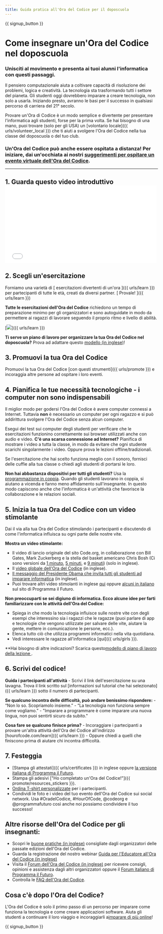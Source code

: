 ```yaml
---
title: Guida pratica all'Ora del Codice per il doposcuola
---
```


{{ signup_button }}

# Come insegnare un'Ora del Codice nel doposcuola

### Unisciti al movimento e presenta ai tuoi alunni l'informatica con questi passaggi.

Il pensiero computazionale aiuta a coltivare capacità di risoluzione dei problemi, logica e creatività. La tecnologia sta trasformando tutti i settore del pianeta. Gli studenti oggi dovrebbero imparare a creare tecnologia, non solo a usarla. Iniziando presto, avranno le basi per il successo in qualsiasi percorso di carriera del 21° secolo.

Provare un'Ora di Codice è un modo semplice e divertente per presentare l'informatica agli studenti, forse per la prima volta. Se hai bisogno di una mano, puoi trovare (solo per gli USA) un [volontario locale]({{ urls/volunteer_local }}) che ti aiuti a svolgere l'Ora del Codice nella tua classe del doposcuola o del tuo club.

### Un'Ora del Codice può anche essere ospitata a distanza! Per iniziare, dai un'occhiata ai nostri [suggerimenti per ospitare un evento virtuale dell'Ora del Codice](https://hourofcode.com/us/how-to/virtual). 

* * *

## 1. Guarda questo video introduttivo <iframe width="500" height="255" src="//www.youtube.com/embed/SrnvvWDm73k" frameborder="0" allowfullscreen></iframe> 

## 2. Scegli un'esercitazione

Forniamo una varietà di [ esercitazioni divertenti di un'ora ]({{ urls/learn }}) per partecipanti di tutte le età, creati da diversi partner. [ Provale! ]({{ urls/learn }})

**Tutte le esercitazioni dell'Ora del Codice** richiedono un tempo di preparazione minimo per gli organizzatori e sono autoguidate in modo da permettere ai ragazzi di lavorare seguendo il proprio ritmo e livello di abilità.

[![](/images/fit-700/tutorials.png)]({{ urls/learn }})

**Ti serve un piano di lavoro per organizzare la tua Ora del Codice nel doposcuola?** Prova ad adattare questo [modello (in inglese)](/files/AfterschoolEducatorLessonPlanOutline.docx)! 

## 3. Promuovi la tua Ora del Codice

Promuovi la tua Ora del Codice [con questi strumenti]({{ urls/promote }}) e incoraggia altre persone ad ospitare i loro eventi.

## 4. Pianifica le tue necessità tecnologiche - i computer non sono indispensabili

Il miglior modo per godersi l'Ora del Codice è avere computer connessi a Internet. Tuttavia **non** è necessario un computer per ogni ragazzo e si può addirittura svolgere l'Ora del Codice senza alcun computer.

Esegui dei test sui computer degli studenti per verificare che le esercitazioni funzionino correttamente sui browser utilizzati anche con audio e video. **C'è una scarsa connessione ad Internet?** Pianifica di mostrare i video a tutta la classe, in modo da evitare che ogni studente scarichi singolarmente i video. Oppure prova le lezioni offline/tradizionali.

Se l'esercitazione che hai scelto funziona meglio con il sonoro, fornisci delle cuffie alla tua classe o chiedi agli studenti di portarsi le loro.

**Non hai abbastanza dispositivi per tutti gli studenti?** Usa la [programmazione in coppia](https://www.youtube.com/watch?v=vgkahOzFH2Q). Quando gli studenti lavorano in coppia, si aiutano a vicenda e fanno meno affidamento sull'insegnante. In questo modo capiscono anche che l'informatica è un'attività che favorisce la collaborazione e le relazioni sociali.

## 5. Inizia la tua Ora del Codice con un video stimolante

Dai il via alla tua Ora del Codice stimolando i partecipanti e discutendo di come l'informatica influisca su ogni parte delle nostre vite.

**Mostra un video stimolante:**

- Il video di lancio originale del sito Code.org, in collaborazione con Bill Gates, Mark Zuckerberg e la stella del basket americano Chris Bosh (Ci sono versioni da [1 minuto](https://www.youtube.com/watch?v=qYZF6oIZtfc), [5 minuti](https://www.youtube.com/watch?v=nKIu9yen5nc), e [9 minuti](https://www.youtube.com/watch?v=dU1xS07N-FA)) (solo in inglese).
- Il [video globale dell'Ora del Codice](https://www.youtube.com/watch?v=KsOIlDT145A) (in inglese).
- [Il messaggio del Presidente Obama che invita tutti gli studenti ad imparare informatica](https://www.youtube.com/watch?v=6XvmhE1J9PY) (in inglese).
- Puoi trovare altri video stimolanti in inglese [qui](https://www.youtube.com/playlist?list=PLzdnOPI1iJNfpD8i4Sx7U0y2MccnrNZuP) oppure [alcuni in italiano](https://www.programmailfuturo.it/notizie/messaggeri-del-codice) sul sito di Programma il Futuro.

**Non preoccuparti se sei digiuno di informatica. Ecco alcune idee per farti familiarizzare con le attività dell'Ora del Codice:**

- Spiega in che modo la tecnologia influisce sulle nostre vite con degli esempi che interessino sia i ragazzi che le ragazze (puoi parlare di app e tecnologie che vengono utilizzate per salvare delle vite, aiutare la gente, mettere in comunicazione le persone, ecc.).
- Elenca tutto ciò che utilizza programmi informatici nella vita quotidiana.
- Vedi interessare le ragazze all'informatica [qui]({{ urls/girls }}).

**Hai bisogno di altre indicazioni? Scarica questo[modello di piano di lavoro della lezione ](/files/AfterschoolEducatorLessonPlanOutline.docx).</p> 

## 6. Scrivi del codice!

**Guida i partecipanti all'attività** - Scrivi il link dell'esercitazione su una lavagna. Trova il link scritto sul [informazioni sul tutorial che hai selezionato]({{ urls/learn }}) sotto il numero di partecipanti.

**Se qualcuno incontra delle difficoltà, può andare benissimo rispondere:** - “Non lo so. Scopriamolo insieme.” - “La tecnologia non funziona sempre come vogliamo.” - "Imparare a programmare è come imparare una nuova lingua, non puoi sentirti sicuro da subito."

**Cosa fare se qualcuno finisce prima?** - Incoraggiare i partecipanti a provare un'altra attività dell'Ora del Codice all'indirizzo [hourofcode.com/learn]({{ urls/learn }}) - Oppure chiedi a quelli che finiscono prima di aiutare chi incontra difficoltà.

## 7. Festeggia

- [Stampa gli attestati]({{ urls/certificates }}) in inglese oppure <a href="https://www.programmailfuturo.it/come/attestati-personalizzati" target="_blank">la versione italiana di Programma il Futuro</a>.
- Stampa gli adesivi ["Ho completato un'Ora del Codice!"]({{ promote/resources_stickers }}).
- [Ordina T-shirt personalizzate](http://blog.code.org/post/132608499493/hour-of-code-shirts-and-more) per i partecipanti.
- Condividi le foto e i video del tuo evento dell'Ora del Codice sui social network. Usa #OradelCodice, #HourOfCode, @codeorg e @programmafuturo così anche noi possiamo condividere il tuo successo!

## Altre risorse dell'Ora del Codice per gli insegnanti:

- Scopri le [buone pratiche (in inglese)](http://www.slideshare.net/TeachCode/hour-of-code-best-practices-for-successful-educators-51273466) consigliate dagli organizzatori delle passate edizioni dell'Ora del Codice.
- Guarda la registrazione del nostro webinar [Guida per l'Educatore all'Ora del Codice (in inglese)](https://youtu.be/EJeMeSW2-Mw)
- Visita il [Forum dell'Ora del Codice (in inglese)](http://forum.code.org/c/plc/hour-of-code) per ricevere consigli, opinioni e assistenza dagli altri organizzatori oppure il [Forum italiano di Programma il Futuro](https://www.programmailfuturo.it/aiuto/forum-di-aiuto).
- Controlla le [FAQ dell'Ora del Codice](https://hourofcode.com/it#faq).

## Cosa c'è dopo l'Ora del Codice?

L'Ora del Codice è solo il primo passo di un percorso per imparare come funziona la tecnologia e come creare applicazioni software. Aiuta gli studenti a continuare il loro viaggio e incoraggiarli a[imparare di più online](/beyond)!

{{ signup_button }}